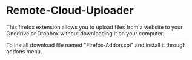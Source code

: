 # Remote-Cloud-Uploader

This firefox extension allows you to upload files from a website to your Onedrive or Dropbox without downloading it on your computer.

To install download file named "Firefox-Addon.xpi" and install it through addons menu.